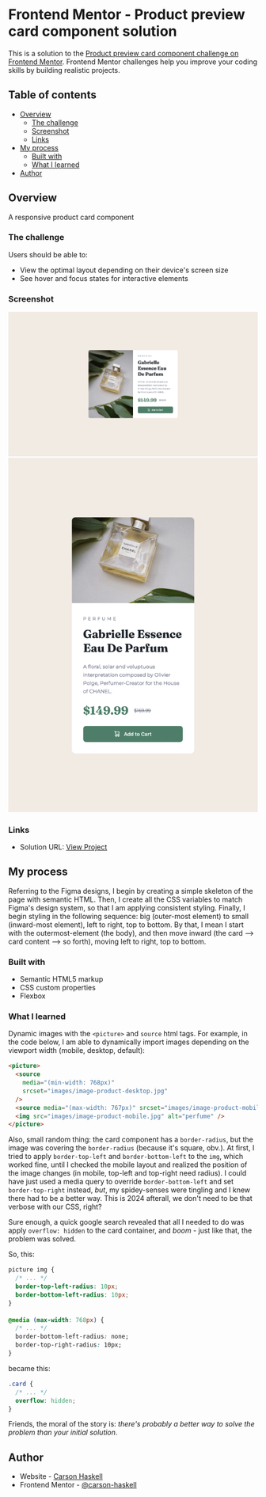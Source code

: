 # Frontend Mentor - Product preview card component solution

This is a solution to the [Product preview card component challenge on Frontend Mentor](https://www.frontendmentor.io/challenges/product-preview-card-component-GO7UmttRfa). Frontend Mentor challenges help you improve your coding skills by building realistic projects.

## Table of contents

- [Overview](#overview)
  - [The challenge](#the-challenge)
  - [Screenshot](#screenshot)
  - [Links](#links)
- [My process](#my-process)
  - [Built with](#built-with)
  - [What I learned](#what-i-learned)
- [Author](#author)

## Overview

A responsive product card component

### The challenge

Users should be able to:

- View the optimal layout depending on their device's screen size
- See hover and focus states for interactive elements

### Screenshot

![](./screenshot-desktop.jpg)
![](./screenshot-mobile.jpg)

### Links

- Solution URL: [View Project](https://carson-haskell.github.io/product-preview-card/)

## My process

Referring to the Figma designs, I begin by creating a simple skeleton of the page with semantic HTML. Then, I create all the CSS variables to match Figma's design system, so that I am applying consistent styling. Finally, I begin styling in the following sequence: big (outer-most element) to small (inward-most element), left to right, top to bottom. By that, I mean I start with the outermost-element (the body), and then move inward (the card --> card content --> so forth), moving left to right, top to bottom.

### Built with

- Semantic HTML5 markup
- CSS custom properties
- Flexbox

### What I learned

Dynamic images with the `<picture>` and `source` html tags. For example, in the code below, I am able to dynamically import images depending on the viewport width (mobile, desktop, default):

```html
<picture>
  <source
    media="(min-width: 768px)"
    srcset="images/image-product-desktop.jpg"
  />
  <source media="(max-width: 767px)" srcset="images/image-product-mobile.jpg" />
  <img src="images/image-product-mobile.jpg" alt="perfume" />
</picture>
```

Also, small random thing: the card component has a `border-radius`, but the image was covering the `border-radius` (because it's square, obv.). At first, I tried to apply `border-top-left` and `border-bottom-left` to the `img`, which worked fine, until I checked the mobile layout and realized the position of the image changes (in mobile, top-left and top-right need radius). I could have just used a media query to override `border-bottom-left` and set `border-top-right` instead, _but_, my spidey-senses were tingling and I knew there had to be a better way. This is 2024 afterall, we don't need to be that verbose with our CSS, right?

Sure enough, a quick google search revealed that all I needed to do was apply `overflow: hidden` to the card container, and _boom_ - just like that, the problem was solved.

So, this:

```css
picture img {
  /* ... */
  border-top-left-radius: 10px;
  border-bottom-left-radius: 10px;
}

@media (max-width: 768px) {
  /* ... */
  border-bottom-left-radius: none;
  border-top-right-radius: 10px;
}
```

became this:

```css
.card {
  /* ... */
  overflow: hidden;
}
```

Friends, the moral of the story is: _there's probably a better way to solve the problem than your initial solution_.

## Author

- Website - [Carson Haskell](https://portfolio-website-sandy-alpha-78.vercel.app/)
- Frontend Mentor - [@carson-haskell](https://www.frontendmentor.io/profile/carson-haskell)
